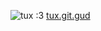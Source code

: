 <img src="./.github/gittux.png" alt="tux :3"> <a href="https://alexzsk.github.io" target="_blank" rel="noopener noreferrer">tux.git.gud</a></p>
    </main>
